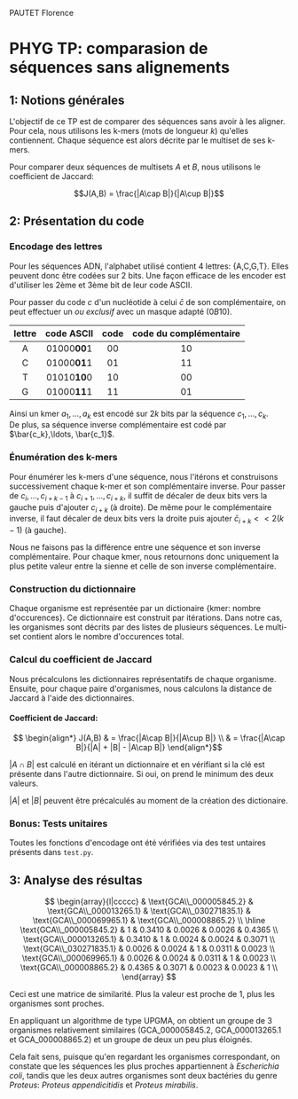 PAUTET Florence

# PHYG TP: comparasion de séquences sans alignements

## 1: Notions générales

L'objectif de ce TP est de comparer des séquences sans avoir à les aligner. Pour cela, nous utilisons les k-mers (mots de longueur $k$) qu'elles contiennent. Chaque séquence est alors décrite par le multiset de ses k-mers.

Pour comparer deux séquences de multisets $A$ et $B$, nous utilisons le coefficient de Jaccard:

$$J(A,B) = \frac{|A\cap B|}{|A\cup B|}$$

## 2: Présentation du code

### Encodage des lettres
Pour les séquences ADN, l'alphabet utilisé contient 4 lettres: {A,C,G,T}. Elles peuvent donc être codées sur 2 bits. Une façon efficace de les encoder est d'utiliser les 2ème et 3ème bit de leur code ASCII.

Pour passer du code $c$ d'un nucléotide à celui $\bar{c}$ de son complémentaire, on peut effectuer un _ou exclusif_ avec un masque adapté ${(0B10)}$.

| lettre | code ASCII | code | code du complémentaire |
|:------:|:----------:|:----:|:----------------------:|
| A | 01000**00**1 | 00 | 10 |
| C | 01000**01**1 | 01 | 11 |
| T | 01010**10**0 | 10 | 00 |
| G | 01000**11**1 | 11 | 01 |


Ainsi un kmer $a_1, \ldots, a_k$ est encodé sur $2k$ bits par la séquence $c_1,\ldots, c_k$.  
De plus, sa séquence inverse complémentaire est codé par $\bar{c_k},\ldots, \bar{c_1}$.

### Énumération des k-mers

Pour énumérer les k-mers d'une séquence, nous l'itérons et construisons successivement chaque k-mer et son complémentaire inverse. Pour passer de $c_{i},\ldots, c_{i+k-1}$ à  $c_{i+1},\ldots, c_{i+k}$, il suffit de décaler de deux bits vers la gauche puis d'ajouter $c_{i+k}$ (à droite). De même pour le complémentaire inverse, il faut décaler de deux bits vers la droite puis ajouter ${\bar{c}_{i+k}<<2(k-1)}$ (à gauche).

Nous ne faisons pas la différence entre une séquence et son inverse complémentaire. Pour chaque kmer, nous retournons donc uniquement la plus petite valeur entre la sienne et celle de son inverse complémentaire.

### Construction du dictionnaire

Chaque organisme est représentée par un dictionaire {kmer: nombre d'occurences}. Ce dictionnaire est construit par itérations. Dans notre cas, les organismes sont décrits par des listes de plusieurs séquences. Le multi-set contient alors le nombre d'occurences total.

### Calcul du coefficient de Jaccard

Nous précalculons les dictionnaires représentatifs de chaque organisme. Ensuite, pour chaque paire d'organismes, nous calculons la distance de Jaccard à l'aide des dictionnaires.

#### Coefficient de Jaccard:
$$ \begin{align*}
J(A,B) & =  \frac{|A\cap B|}{|A\cup B|} \\
       & =  \frac{|A\cap B|}{|A| + |B| - |A\cap B|}
\end{align*}$$

$|A\cap B|$ est calculé en itérant un dictionnaire et en vérifiant si la clé est présente dans l'autre dictionnaire. Si oui, on prend le minimum des deux valeurs.

$|A|$ et $|B|$ peuvent être précalculés au moment de la création des dictionaire.

### Bonus: Tests unitaires
Toutes les fonctions d'encodage ont été vérifiées via des test untaires présents dans `test.py`.

## 3: Analyse des résultas

$$
\begin{array}{l|ccccc}
    & \text{GCA\\_000005845.2} & \text{GCA\\_000013265.1} & \text{GCA\\_030271835.1} & \text{GCA\\_000069965.1} & \text{GCA\\_000008865.2} \\
    \hline
    \text{GCA\\_000005845.2} & 1 & 0.3410 & 0.0026 & 0.0026 & 0.4365 \\
    \text{GCA\\_000013265.1} & 0.3410 & 1 & 0.0024 & 0.0024 & 0.3071 \\
    \text{GCA\\_030271835.1} & 0.0026 & 0.0024 & 1 & 0.0311 & 0.0023 \\
    \text{GCA\\_000069965.1} & 0.0026 & 0.0024 & 0.0311 & 1 & 0.0023 \\
    \text{GCA\\_000008865.2} & 0.4365 & 0.3071 & 0.0023 & 0.0023 & 1 \\
\end{array}
$$

Ceci est une matrice de similarité. Plus la valeur est proche de 1, plus les organismes sont proches.

En appliquant un algorithme de type UPGMA, on obtient un groupe de 3 organismes relativement similaires (GCA_000005845.2, GCA_000013265.1 et GCA_000008865.2) et un groupe de deux un peu plus éloignés. 

Cela fait sens, puisque qu'en regardant les organismes correspondant, on constate que les séquences les plus proches appartiennent à _Escherichia coli_, tandis que les deux autres organismes sont deux bactéries du genre _Proteus_: _Proteus appendicitidis_ et _Proteus mirabilis_.

